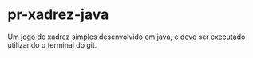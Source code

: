 # pr-xadrez-java

Um jogo de xadrez simples desenvolvido em java, e deve ser executado utilizando o terminal do git.
